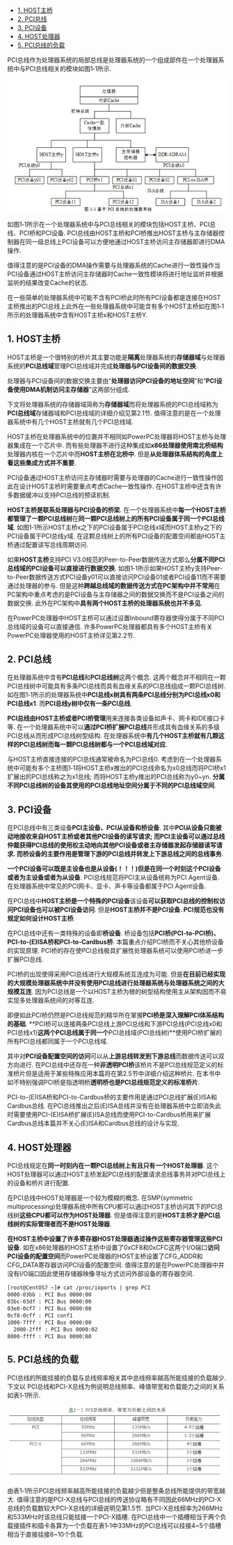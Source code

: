 
<!-- @import "[TOC]" {cmd="toc" depthFrom=1 depthTo=6 orderedList=false} -->

<!-- code_chunk_output -->

- [1. HOST主桥](#1-host主桥)
- [2. PCI总线](#2-pci总线)
- [3. PCI设备](#3-pci设备)
- [4. HOST处理器](#4-host处理器)
- [5. PCI总线的负载](#5-pci总线的负载)

<!-- /code_chunk_output -->

PCI总线作为处理器系统的局部总线是处理器系统的一个组成部件在一个处理器系统中与PCI总线相关的模块如图1‑1所示. 

![config](images/1.png)

如图1‑1所示在一个处理器系统中与PCI总线相关的模块包括HOST主桥、PCI总线、PCI桥和PCI设备. PCI总线由HOST主桥和PCI桥推出HOST主桥与主存储器控制器在同一级总线上PCI设备可以方便地通过HOST主桥访问主存储器即进行DMA操作. 

值得注意的是PCI设备的DMA操作需要与处理器系统的Cache进行一致性操作当PCI设备通过HOST主桥访问主存储器时Cache一致性模块将进行地址监听并根据监听的结果改变Cache的状态. 

在一些简单的处理器系统中可能不含有PCI桥此时所有PCI设备都是连接在HOST主桥推出的PCI总线上此外在一些处理器系统中可能含有多个HOST主桥如在图1‑1所示的处理器系统中含有HOST主桥x和HOST主桥Y. 

## 1. HOST主桥

HOST主桥是一个很特别的桥片其主要功能是**隔离**处理器系统的**存储器域**与处理器系统的**PCI总线域**管理PCI总线域并完成**处理器与PCI设备间的数据交换**. 

处理器与PCI设备间的数据交换主要由“**处理器访问PCI设备的地址空间**”和“**PCI设备使用DMA机制访问主存储器**”这两部分组成. 

下文将处理器系统的存储器域简称为**存储器域**而将处理器系统的PCI总线域称为**PCI总线域**存储器域和PCI总线域的详细介绍见第2.1节. 值得注意的是在一个处理器系统中有几个HOST主桥就有几个PCI总线域. 

HOST主桥在处理器系统中的位置并不相同如PowerPC处理器将HOST主桥与处理器集成在一个芯片中. 而有些处理器不进行这种集成如**x86处理器使用南北桥结构**处理器内核在一个芯片中而**HOST主桥在北桥中**. 但是**从处理器体系结构的角度上看这些集成方式并不重要**. 

PCI设备通过HOST主桥访问主存储器时需要与处理器的Cache进行一致性操作因此在设计HOST主桥时需要重点考虑Cache一致性操作. 在HOST主桥中还含有许多数据缓冲以支持PCI总线的预读机制. 

**HOST主桥是联系处理器与PCI设备的桥梁**. 在一个处理器系统中**每一个HOST主桥都管理了一颗PCI总线树**在**同一颗PCI总线树上的所有PCI设备属于同一个PCI总线域**. 如图1‑1所示HOST主桥x之下的PCI设备属于PCI总线x域而HOST主桥y之下的PCI设备属于PCI总线y域. 在这颗总线树上的所有PCI设备的配置空间都由HOST主桥通过配置读写总线周期访问. 

如果**HOST主桥**支持PCI V3.0规范的Peer-to-Peer数据传送方式那么**分属不同PCI总线域的PCI设备可以直接进行数据交换**. 如图1‑1所示如果HOST主桥y支持Peer-to-Peer数据传送方式PCI设备y01可以直接访问PCI设备01或者PCI设备11而不需要通过处理器的参与. 但是这种**跨越总线域的数据传送方式在PC架构中并不常用**在PC架构中重点考虑的是PCI设备与主存储器之间的数据交换而不是PCI设备之间的数据交换. 此外在PC架构中**具有两个HOST主桥的处理器系统也并不多见**. 

在PowerPC处理器中HOST主桥可以通过设置Inbound寄存器使得分属于不同PCI总线域的设备可以直接通信. 许多PowerPC处理器都具有多个HOST主桥有关PowerPC处理器使用的HOST主桥详见第2.2节. 

## 2. PCI总线

在处理器系统中含有**PCI总线**和**PCI总线树**这两个概念. 这两个概念并不相同在一颗PCI总线树中可能具有多条PCI总线而具有血缘关系的PCI总线组成一颗PCI总线树. 如在图1‑1所示的处理器系统中**PCI总线x树具有两条PCI总线分别为PCI总线x0和PCI总线x1**. 而**PCI总线y树中仅有一条PCI总线**. 

**PCI总线由HOST主桥或者PCI桥管理**用来连接各类设备如声卡、网卡和IDE接口卡等. 在一个处理器系统中可以**通过PCI桥扩展PCI总线**并形成具有血缘关系的多级PCI总线从而形成PCI总线树型结构. 在处理器系统中**有几个HOST主桥就有几颗这样的PCI总线树而每一颗PCI总线树都与一个PCI总线域对应**. 

与HOST主桥直接连接的PCI总线通常被命名为PCI总线0. 考虑到在一个处理器系统中可能有多个主桥图1‑1将HOST主桥x推出的PCI总线命名为x0总线而将PCI桥x1扩展出的PCI总线称之为x1总线; 而将HOST主桥y推出的PCI总线称为y0~yn. **分属不同PCI总线树的设备其使用的PCI总线地址空间分属于不同的PCI总线域空间**. 

## 3. PCI设备

在PCI总线中有三类设备**PCI主设备、PCI从设备和桥设备**. 其中**PCI从设备只能被动地接收来自HOST主桥或者其他PCI设备的读写请求; 而PCI主设备可以通过总线仲裁获得PCI总线的使用权主动地向其他PCI设备或者主存储器发起存储器读写请求. 而桥设备的主要作用是管理下游的PCI总线并转发上下游总线之间的总线事务**. 

**一个PCI设备可以既是主设备也是从设备(！！！)但是在同一个时刻这个PCI设备或者为主设备或者为从设备**. PCI总线规范将PCI主从设备统称为PCI Agent设备. 在处理器系统中常见的PCI网卡、显卡、声卡等设备都属于PCI Agent设备. 

在PCI总线中**HOST主桥是一个特殊的PCI设备**该设备**可以获取PCI总线的控制权访问PCI设备也可以被PCI设备访问**. 但是**HOST主桥并不是PCI设备. PCI规范也没有规定如何设计HOST主桥**. 

在PCI总线中还有一类特殊的设备即**桥设备**. 桥设备包括**PCI桥(PCI-to-PCI桥)、PCI-to-(E)ISA桥和PCI-to-Cardbus桥**. 本篇重点介绍PCI桥而不关心其他桥设备的实现原理. PCI桥的存在使PCI总线极具扩展性处理器系统可以使用PCI桥进一步扩展PCI总线. 

PCI桥的出现使得采用PCI总线进行大规模系统互连成为可能. 但是**在目前已经实现的大规模处理器系统中并没有使用PCI总线进行处理器系统与处理器系统之间的大规模互连**. 因为PCI总线是一个以HOST主桥为根的树型结构使用主从架构因而不易实现多处理器系统间的对等互连. 

即便如此PCI桥仍然是PCI总线规范的精华所在掌握**PCI桥是深入理解PCI体系结构的基础**. **PCI桥可以连接两条PCI总线上游PCI总线和下游PCI总线(PCI总线x0和PCI总线x1)**这两个PCI总线属于同一个**PCI总线域(PCI总线树)**使用PCI桥扩展的所有PCI总线都同属于一个PCI总线域. 

其中对**PCI设备配置空间的访问**可以从**上游总线转发到下游总线**而数据传送可以双方向进行. 在PCI总线中还存在一种**非透明PCI桥**该桥片不是PCI总线规范定义的标准桥片但是适用于某些特殊应用本篇将在第2.5节中详细介绍这种桥片. 在本书中如不特别强调PCI桥是指透明桥**透明桥也是PCI总线规范定义的标准桥片**. 

PCI-to-(E)ISA桥和PCI-to-Cardbus桥的主要作用是通过PCI总线扩展(E)ISA和Cardbus总线. 在PCI总线推出之后(E)ISA总线并没有在处理器系统中立即消失此时需要使用PCI-(E)ISA桥扩展(E)ISA总线而使用PCI-to-Cardbus桥用来扩展Cardbus总线本篇并不关心(E)ISA和Cardbus总线的设计与实现. 

## 4. HOST处理器

PCI总线规定在**同一时刻内在一颗PCI总线树上有且只有一个HOST处理器**. 这个HOST处理器可以通过HOST主桥发起PCI总线的配置请求总线事务并对PCI总线上的设备和桥片进行配置. 

在PCI总线中HOST处理器是一个较为模糊的概念. 在SMP(symmetric multiprocessing)处理器系统中所有CPU都可以通过HOST主桥访问其下的PCI总线树**这些CPU都可以作为HOST处理器**. 但是值得注意的是**HOST主桥才是PCI总线树的实际管理者而不是HOST处理器**. 

**在HOST主桥中设置了许多寄存器HOST处理器通过操作这些寄存器管理这些PCI设备**. 如在x86处理器的HOST主桥中设置了0xCF8和0xCFC这两个I/O端口**访问PCI设备的配置空间**而PowerPC处理器的HOST主桥设置了CFG\_ADDR和CFG\_DATA寄存器访问PCI设备的配置空间. 值得注意的是在PowerPC处理器中并没有I/O端口因此使用存储器映像寻址方式访问外部设备的寄存器空间. 

```
[root@CentOS7 ~]# cat /proc/ioports | grep PCI
0000-03bb : PCI Bus 0000:00
03bc-03df : PCI Bus 0000:00
03e0-0cf7 : PCI Bus 0000:00
0cf8-0cff : PCI conf1
1000-7fff : PCI Bus 0000:00
  2000-2fff : PCI Bus 0000:02
8000-ffff : PCI Bus 0000:80
```

## 5. PCI总线的负载

PCI总线的所能挂接的负载与总线频率相关其中总线频率越高所能挂接的负载越少. 下文以 PCI总线和PCI-X总线为例说明总线频率、峰值带宽和负载能力之间的关系如表1‑1所示. 

![config](images/2.png)

由表1‑1所示PCI总线频率越高所能挂接的负载越少但是整条总线所能提供的带宽越大. 值得注意的是PCI-X总线与PCI总线的传送协议略有不同因此66MHz的PCI-X总线的负载数较大PCI-X总线的详细说明见第1.5节. 当PCI-X总线频率为266MHz和533MHz时该总线只能挂接一个PCI-X插槽. 在PCI总线中一个插槽相当于两个负载接插件和插卡各算为一个负载在表1‑1中33MHz的PCI总线可以挂接4\~5个插槽相当于直接挂接8\~10个负载. 